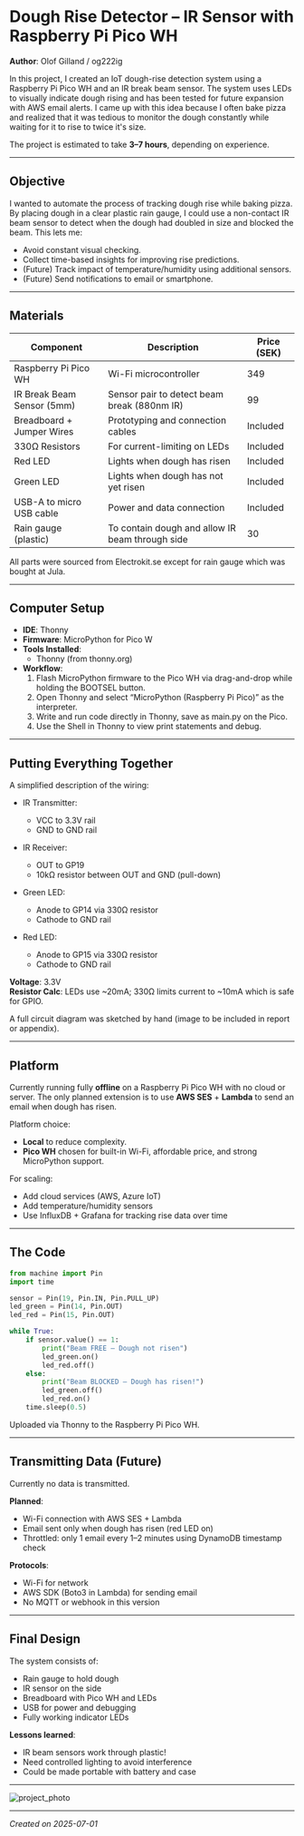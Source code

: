 # Dough Rise Detector – IR Sensor with Raspberry Pi Pico WH

**Author**: Olof Gilland / og222ig

In this project, I created an IoT dough-rise detection system using a Raspberry Pi Pico WH and an IR break beam sensor. The system uses LEDs to visually indicate dough rising and has been tested for future expansion with AWS email alerts. I came up with this idea because I often bake pizza and realized that it was tedious to monitor the dough constantly while waiting for it to rise to twice it's size.

The project is estimated to take **3–7 hours**, depending on experience.

---

## Objective

I wanted to automate the process of tracking dough rise while baking pizza. By placing dough in a clear plastic rain gauge, I could use a non-contact IR beam sensor to detect when the dough had doubled in size and blocked the beam. This lets me:

- Avoid constant visual checking.
- Collect time-based insights for improving rise predictions.
- (Future) Track impact of temperature/humidity using additional sensors.
- (Future) Send notifications to email or smartphone.

---

## Materials

| Component                        | Description                                                            | Price (SEK) |
|----------------------------------|------------------------------------------------------------------------|-------------|
| Raspberry Pi Pico WH             | Wi-Fi microcontroller                                                  | 349         |
| IR Break Beam Sensor (5mm)       | Sensor pair to detect beam break (880nm IR)                            | 99          |
| Breadboard + Jumper Wires        | Prototyping and connection cables                                      | Included    |
| 330Ω Resistors                   | For current-limiting on LEDs                                           | Included    |
| Red LED                          | Lights when dough has risen                                            | Included    |
| Green LED                        | Lights when dough has not yet risen                                    | Included    |
| USB-A to micro USB cable         | Power and data connection                                              | Included    |
| Rain gauge (plastic)             | To contain dough and allow IR beam through side                        | 30          |

All parts were sourced from Electrokit.se except for rain gauge which was bought at Jula.

---

## Computer Setup

- **IDE**: Thonny  
- **Firmware**:  MicroPython for Pico W
- **Tools Installed**:
  - Thonny (from thonny.org)
- **Workflow**:
 	1.	Flash MicroPython firmware to the Pico WH via drag-and-drop while holding the BOOTSEL button.
	2.	Open Thonny and select “MicroPython (Raspberry Pi Pico)” as the interpreter.
	3.	Write and run code directly in Thonny, save as main.py on the Pico.
	4.	Use the Shell in Thonny to view print statements and debug.

---

## Putting Everything Together

A simplified description of the wiring:

- IR Transmitter:  
  - VCC to 3.3V rail  
  - GND to GND rail

- IR Receiver:  
  - OUT to GP19  
  - 10kΩ resistor between OUT and GND (pull-down)

- Green LED:  
  - Anode to GP14 via 330Ω resistor  
  - Cathode to GND rail

- Red LED:  
  - Anode to GP15 via 330Ω resistor  
  - Cathode to GND rail

**Voltage**: 3.3V  
**Resistor Calc**: LEDs use ~20mA; 330Ω limits current to ~10mA which is safe for GPIO.

A full circuit diagram was sketched by hand (image to be included in report or appendix).

---

## Platform

Currently running fully **offline** on a Raspberry Pi Pico WH with no cloud or server. The only planned extension is to use **AWS SES** + **Lambda** to send an email when dough has risen.  

Platform choice:
- **Local** to reduce complexity.
- **Pico WH** chosen for built-in Wi-Fi, affordable price, and strong MicroPython support.

For scaling:
- Add cloud services (AWS, Azure IoT)
- Add temperature/humidity sensors
- Use InfluxDB + Grafana for tracking rise data over time

---

## The Code

```python
from machine import Pin
import time

sensor = Pin(19, Pin.IN, Pin.PULL_UP)
led_green = Pin(14, Pin.OUT)
led_red = Pin(15, Pin.OUT)

while True:
    if sensor.value() == 1:
        print("Beam FREE – Dough not risen")
        led_green.on()
        led_red.off()
    else:
        print("Beam BLOCKED – Dough has risen!")
        led_green.off()
        led_red.on()
    time.sleep(0.5)
```

Uploaded via Thonny to the Raspberry Pi Pico WH.

---

## Transmitting Data (Future)

Currently no data is transmitted.

**Planned**:
- Wi-Fi connection with AWS SES + Lambda
- Email sent only when dough has risen (red LED on)
- Throttled: only 1 email every 1–2 minutes using DynamoDB timestamp check

**Protocols**:
- Wi-Fi for network
- AWS SDK (Boto3 in Lambda) for sending email
- No MQTT or webhook in this version

---

## Final Design

The system consists of:

- Rain gauge to hold dough  
- IR sensor on the side  
- Breadboard with Pico WH and LEDs  
- USB for power and debugging  
- Fully working indicator LEDs

**Lessons learned**:
- IR beam sensors work through plastic!
- Need controlled lighting to avoid interference
- Could be made portable with battery and case

---

![project_photo](placeholder)

---

*Created on 2025-07-01*
